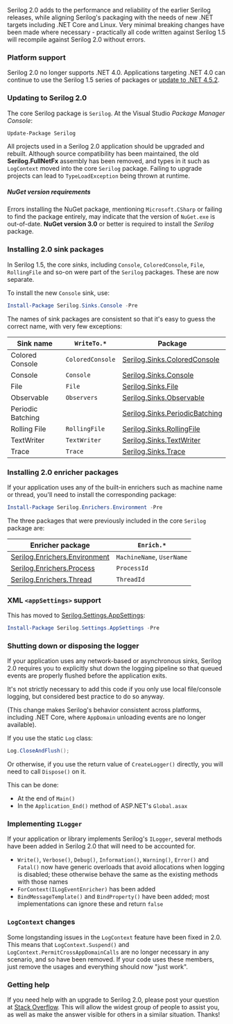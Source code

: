 Serilog 2.0 adds to the performance and reliability of the earlier Serilog releases, while aligning Serilog's packaging with the needs of new .NET targets including .NET Core and Linux. Very minimal breaking changes have been made where necessary - practically all code written against Serilog 1.5 will recompile against Serilog 2.0 without errors.

### Platform support

Serilog 2.0 no longer supports .NET 4.0. Applications targeting .NET 4.0 can continue to use the Serilog 1.5 series of packages or [update to .NET 4.5.2](https://blogs.msdn.microsoft.com/dotnet/2015/12/09/support-ending-for-the-net-framework-4-4-5-and-4-5-1/).

### Updating to Serilog 2.0

The core Serilog package is `Serilog`. At the Visual Studio _Package Manager Console_:

```powershell
Update-Package Serilog
```

All projects used in a Serilog 2.0 application should be upgraded and rebuilt. Although source compatibility has been maintained, the old **Serilog.FullNetFx** assembly has been removed, and types in it such as `LogContext` moved into the core `Serilog` package. Failing to upgrade projects can lead to `TypeLoadException` being thrown at runtime.

##### NuGet version requirements

Errors installing the NuGet package, mentioning `Microsoft.CSharp` or failing to find the package entirely, may indicate that the version of `NuGet.exe` is out-of-date. **NuGet version 3.0** or better is required to install the _Serilog_ package.

### Installing 2.0 sink packages

In Serilog 1.5, the core _sinks_, including `Console`, `ColoredConsole`, `File`, `RollingFile` and so-on were part of the `Serilog` packages. These are now separate.

To install the new `Console` sink, use:

```powershell
Install-Package Serilog.Sinks.Console -Pre
```

The names of sink packages are consistent so that it's easy to guess the correct name, with very few exceptions:

| Sink name | `WriteTo.*` | Package |
| --------- | ----------- | ------- |
| Colored Console | `ColoredConsole` | [Serilog.Sinks.ColoredConsole](https://nuget.org/packages/serilog.sinks.coloredconsole) |
| Console | `Console` | [Serilog.Sinks.Console](https://nuget.org/packages/serilog.sinks.console) |
| File | `File` | [Serilog.Sinks.File](https://nuget.org/packages/serilog.sinks.file) |
| Observable | `Observers` | [Serilog.Sinks.Observable](https://www.nuget.org/packages/serilog.sinks.observable) |
| Periodic Batching | | [Serilog.Sinks.PeriodicBatching](https://www.nuget.org/packages/serilog.sinks.periodicbatching) |
| Rolling File | `RollingFile` | [Serilog.Sinks.RollingFile](https://nuget.org/packages/serilog.sinks.rollingfile) |
| TextWriter | `TextWriter` | [Serilog.Sinks.TextWriter](https://www.nuget.org/packages/serilog.sinks.observable) |
| Trace | `Trace` | [Serilog.Sinks.Trace](https://www.nuget.org/packages/serilog.sinks.trace) |

### Installing 2.0 enricher packages

If your application uses any of the built-in enrichers such as machine name or thread, you'll need to install the corresponding package:

```powershell
Install-Package Serilog.Enrichers.Environment -Pre
```

The three packages that were previously included in the core `Serilog` package are:

| Enricher package | `Enrich.*` |
| ---------------- | ---------- |
| [Serilog.Enrichers.Environment](https://nuget.org/packages/serilog.enrichers.environment) | `MachineName`, `UserName` |
| [Serilog.Enrichers.Process](https://nuget.org/packages/serilog.enrichers.process) | `ProcessId` |
| [Serilog.Enrichers.Thread](https://nuget.org/packages/serilog.enrichers.thread) | `ThreadId` |

### XML `<appSettings>` support

This has moved to [Serilog.Settings.AppSettings](https://nuget.org/packages/serilog.settings.appsettings):

```powershell
Install-Package Serilog.Settings.AppSettings -Pre
```

### Shutting down or disposing the logger

If your application uses any network-based or asynchronous sinks, Serilog 2.0 requires you to explicitly shut down the logging pipeline so that queued events are properly flushed before the application exits.

It's not strictly necessary to add this code if you only use local file/console logging, but considered best practice to do so anyway.

(This change makes Serilog's behavior consistent across platforms, including .NET Core, where `AppDomain` unloading events are no longer available).

If you use the static `Log` class:

```csharp
Log.CloseAndFlush();
```

Or otherwise, if you use the return value of `CreateLogger()` directly, you will need to call `Dispose()` on it.

This can be done:

 * At the end of `Main()`
 * In the `Application_End()` method of ASP.NET's `Global.asax`

### Implementing `ILogger`

If your application or library implements Serilog's `ILogger`, several methods have been added in Serilog 2.0 that will need to be accounted for.

 * `Write()`, `Verbose()`, `Debug()`, `Information()`, `Warning()`, `Error()` and `Fatal()` now have generic overloads that avoid allocations when logging is disabled; these otherwise behave the same as the existing methods with those names
 * `ForContext(ILogEventEnricher)` has been added
 * `BindMessageTemplate()` and `BindProperty()` have been added; most implementations can ignore these and return `false`

### `LogContext` changes

Some longstanding issues in the `LogContext` feature have been fixed in 2.0. This means that `LogContext.Suspend()` and `LogContext.PermitCrossAppDomainCalls` are no longer necessary in any scenario, and so have been removed. If your code uses these members, just remove the usages and everything should now "just work".

### Getting help

If you need help with an upgrade to Serilog 2.0, please post your question at [Stack Overflow](https://stackoverflow.com). This will allow the widest group of people to assist you, as well as make the answer visible for others in a similar situation. Thanks!